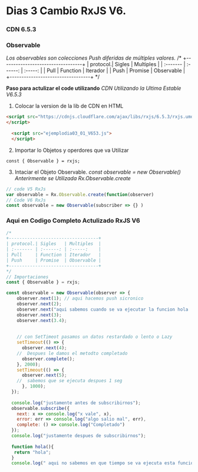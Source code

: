 # Dias 3 Cambio RxJS V6.
### CDN 6.5.3

### Observable
*Los observables son colecciones Push diferidas de múltiples valores.*
/*
+----------------------------------+
| protocol.| Sigles   | Multiples  |
| :------- | :------: | :-----:    |
| Pull     | Function | Iterador   |
| Push     | Promise  | Observable |
+----------------------------------+
*/

**Paso para actulizar el code utilizando** *CDN* *Utilizando  la Ultima Estable V6.5.3*
1. Colocar la version de la lib de CDN en HTML
```html
<script src="https://cdnjs.cloudflare.com/ajax/libs/rxjs/6.5.3/rxjs.umd.js">
</script>
  
  <script src="ejemplodia03_01_V653.js">
  </script>

```
2. Importar  lo Objetos y operdores que va Utilizar

```
const { Observable } = rxjs;

```
3. Intaciar el Objeto Observable.
*const observable = new Observable()*
*Anterirmente se Utilizada Rx.Observable.create*

```js
// code V5 RxJs
var observable = Rx.Observable.create(function(observer)
// Code V6 RxJs
const observable = new Observable(subscriber => {} )
```
### Aqui en Codigo Completo Actulizado RxJS V6
```js
/*
+----------------------------------+
| protocol.| Sigles   | Multiples  |
| :------- | :------: | :-----:    |
| Pull     | Function | Iterador   |
| Push     | Promise  | Observable |
+----------------------------------+
*/
// Importaciones
const { Observable } = rxjs;

const observable = new Observable(observer => {
    observer.next(1); // aqui hacemos push sicronico
    observer.next(2);
    observer.next("aqui sabemos cuando se va ejecutar la funcion hola  despues de 2 "+hola());
    observer.next(3);
    observer.next(3.4);
    
    
    // con SetTimeot pasamos un datos restardado o lento o Lazy
    setTimeout(() => {
      observer.next(4);
    //  Despues le damos el metodto completado  
      observer.complete();
    }, 2000);
    setTimeout(() => {
      observer.next(5);
    //  sabemos que se ejecuta despues 1 seg  
      }, 1000);
  });
  
  console.log("justamente antes de subscribirnos");
  observable.subscribe({
    next: x => console.log("x vale", x),
    error: err => console.log("algo salio mal", err),
    complete: () => console.log("Completado")
  });
  console.log("justamente despues de subscribirnos");
  
  function hola(){
   return "hola";
  }
  console.log(" aqui no sabemos en que tiempo se va ejecuta esta funcion ",hola());
  

```


 


